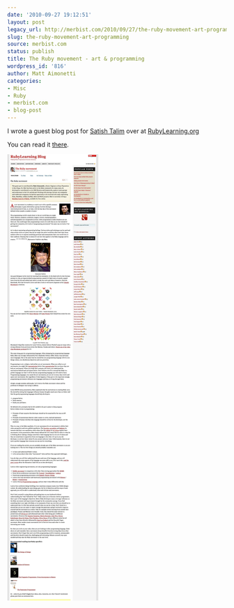 ```yaml
---
date: '2010-09-27 19:12:51'
layout: post
legacy_url: http://merbist.com/2010/09/27/the-ruby-movement-art-programming/
slug: the-ruby-movement-art-programming
source: merbist.com
status: publish
title: The Ruby movement - art & programming
wordpress_id: '816'
author: Matt Aimonetti
categories:
- Misc
- Ruby
- merbist.com
- blog-post
---
```


I wrote a guest blog post for [Satish Talim](http://rubylearning.com/blog/about/) over at [RubyLearning.org](http://rubylearning.com/blog/)

You can read it [there](http://rubylearning.com/blog/2010/09/28/the-ruby-movement/).

[![The Ruby Movement by Matt Aimonetti](/images/posts/the-ruby-movement.jpg "The Ruby Movement by Matt Aimonetti")](http://rubylearning.com/blog/2010/09/28/the-ruby-movement/)


